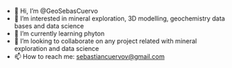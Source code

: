 - 👋 Hi, I’m @GeoSebasCuervo
- 👀 I’m interested in mineral exploration, 3D modelling, geochemistry data bases and data science
- 🌱 I’m currently learning phyton
- 💞️ I’m looking to collaborate on any project related with mineral exploration and data science
- 📫 How to reach me: sebastiancuervov@gmail.com

<!---
GeoSebasCuervo/GeoSebasCuervo is a ✨ special ✨ repository because its `README.md` (this file) appears on your GitHub profile.
You can click the Preview link to take a look at your changes.
--->
